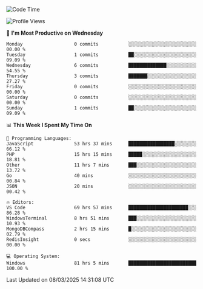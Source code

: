 <!--START_SECTION:waka-->
![Code Time](http://img.shields.io/badge/Code%20Time-4%2C315%20hrs%2030%20mins-blue)

![Profile Views](http://img.shields.io/badge/Profile%20Views-0-blue)

📅 **I'm Most Productive on Wednesday** 

```text
Monday                   0 commits           ░░░░░░░░░░░░░░░░░░░░░░░░░   00.00 % 
Tuesday                  1 commits           ██░░░░░░░░░░░░░░░░░░░░░░░   09.09 % 
Wednesday                6 commits           ██████████████░░░░░░░░░░░   54.55 % 
Thursday                 3 commits           ███████░░░░░░░░░░░░░░░░░░   27.27 % 
Friday                   0 commits           ░░░░░░░░░░░░░░░░░░░░░░░░░   00.00 % 
Saturday                 0 commits           ░░░░░░░░░░░░░░░░░░░░░░░░░   00.00 % 
Sunday                   1 commits           ██░░░░░░░░░░░░░░░░░░░░░░░   09.09 % 
```


📊 **This Week I Spent My Time On** 

```text
💬 Programming Languages: 
JavaScript               53 hrs 37 mins      █████████████████░░░░░░░░   66.12 % 
PHP                      15 hrs 15 mins      █████░░░░░░░░░░░░░░░░░░░░   18.81 % 
Other                    11 hrs 7 mins       ███░░░░░░░░░░░░░░░░░░░░░░   13.72 % 
Go                       40 mins             ░░░░░░░░░░░░░░░░░░░░░░░░░   00.84 % 
JSON                     20 mins             ░░░░░░░░░░░░░░░░░░░░░░░░░   00.42 % 

🔥 Editors: 
VS Code                  69 hrs 57 mins      ██████████████████████░░░   86.28 % 
WindowsTerminal          8 hrs 51 mins       ███░░░░░░░░░░░░░░░░░░░░░░   10.93 % 
MongoDBCompass           2 hrs 15 mins       █░░░░░░░░░░░░░░░░░░░░░░░░   02.79 % 
RedisInsight             0 secs              ░░░░░░░░░░░░░░░░░░░░░░░░░   00.00 % 

💻 Operating System: 
Windows                  81 hrs 5 mins       █████████████████████████   100.00 % 
```


 Last Updated on 08/03/2025 14:31:08 UTC
<!--END_SECTION:waka-->
